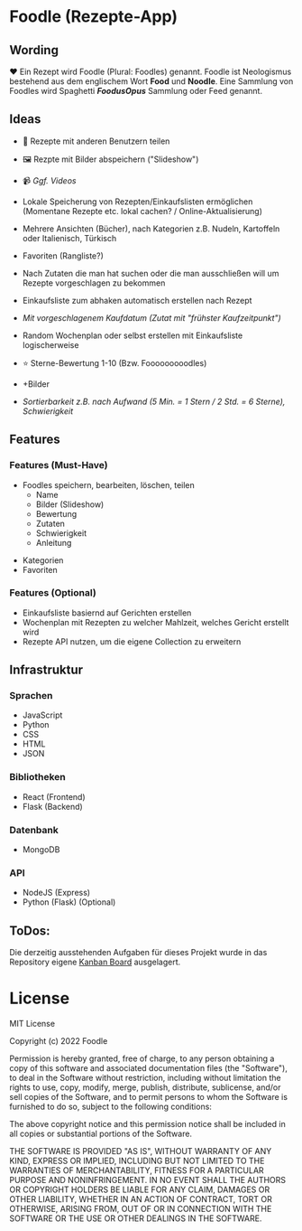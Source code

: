 # Foodle (Rezepte-App)

## Wording 
❤️ Ein Rezept wird Foodle (Plural: Foodles) genannt. Foodle ist Neologismus bestehend aus dem englischem Wort **Food** und **Noodle**.
Eine Sammlung von Foodles wird Spaghetti ___FoodusOpus___ Sammlung oder Feed genannt.

## Ideas

* 🤝 Rezepte mit anderen Benutzern teilen
* 🖼️ Rezpte mit Bilder abspeichern ("Slideshow")
* 📹 _Ggf. Videos_
* Lokale Speicherung von Rezepten/Einkaufslisten ermöglichen (Momentane Rezepte etc. lokal cachen? / Online-Aktualisierung)
* Mehrere Ansichten (Bücher), nach Kategorien z.B. Nudeln, Kartoffeln oder Italienisch, Türkisch
* Favoriten (Rangliste?)
* Nach Zutaten die man hat suchen oder die man ausschließen will um Rezepte vorgeschlagen zu bekommen
* Einkaufsliste zum abhaken automatisch erstellen nach Rezept
* _Mit vorgeschlagenem Kaufdatum (Zutat mit "frühster Kaufzeitpunkt")_
* Random Wochenplan oder selbst erstellen mit Einkaufsliste logischerweise

* ⭐ Sterne-Bewertung 1-10 (Bzw. Fooooooooodles)
* +Bilder
* _Sortierbarkeit z.B. nach Aufwand (5 Min. = 1 Stern / 2 Std. = 6 Sterne), Schwierigkeit_

## Features

### Features (Must-Have)
* Foodles speichern, bearbeiten, löschen, teilen
  - Name
  - Bilder (Slideshow)
  - Bewertung
  - Zutaten
  - Schwierigkeit
  - Anleitung
- Kategorien
- Favoriten

### Features (Optional)
* Einkaufsliste basiernd auf Gerichten erstellen
* Wochenplan mit Rezepten zu welcher Mahlzeit, welches Gericht erstellt wird
* Rezepte API nutzen, um die eigene Collection zu erweitern 

## Infrastruktur

### Sprachen
* JavaScript
* Python
* CSS
* HTML
* JSON

### Bibliotheken
* React (Frontend)
* Flask (Backend)

### Datenbank
* MongoDB

### API
* NodeJS (Express) 
* Python (Flask) (Optional)

## ToDos:
Die derzeitig ausstehenden Aufgaben für dieses Projekt wurde in das Repository eigene [Kanban Board](https://github.com/lukasbaumweb/foodle/projects/1) ausgelagert.

# License
MIT License

Copyright (c) 2022 Foodle

Permission is hereby granted, free of charge, to any person obtaining a copy
of this software and associated documentation files (the "Software"), to deal
in the Software without restriction, including without limitation the rights
to use, copy, modify, merge, publish, distribute, sublicense, and/or sell
copies of the Software, and to permit persons to whom the Software is
furnished to do so, subject to the following conditions:

The above copyright notice and this permission notice shall be included in all
copies or substantial portions of the Software.

THE SOFTWARE IS PROVIDED "AS IS", WITHOUT WARRANTY OF ANY KIND, EXPRESS OR
IMPLIED, INCLUDING BUT NOT LIMITED TO THE WARRANTIES OF MERCHANTABILITY,
FITNESS FOR A PARTICULAR PURPOSE AND NONINFRINGEMENT. IN NO EVENT SHALL THE
AUTHORS OR COPYRIGHT HOLDERS BE LIABLE FOR ANY CLAIM, DAMAGES OR OTHER
LIABILITY, WHETHER IN AN ACTION OF CONTRACT, TORT OR OTHERWISE, ARISING FROM,
OUT OF OR IN CONNECTION WITH THE SOFTWARE OR THE USE OR OTHER DEALINGS IN THE
SOFTWARE.
